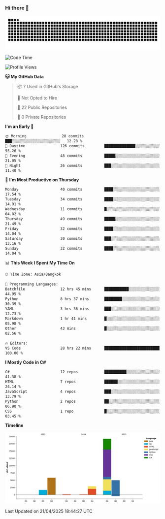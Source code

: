 ### Hi there 👋

<!--
**kevlog/kevlog** is a ✨ _special_ ✨ repository because its `README.md` (this file) appears on your GitHub profile.

Here are some ideas to get you started:

- 🔭 I’m currently working on ...
- 🌱 I’m currently learning ...
- 👯 I’m looking to collaborate on ...
- 🤔 I’m looking for help with ...
- 💬 Ask me about ...
- 📫 How to reach me: ...
- 😄 Pronouns: ...
- ⚡ Fun fact: ...
-->

<picture>
  <source media="(prefers-color-scheme: dark)" srcset="https://raw.githubusercontent.com/kevlog/kevlog/output/github-contribution-grid-snake-dark.svg">
  <source media="(prefers-color-scheme: light)" srcset="https://raw.githubusercontent.com/kevlog/kevlog/output/github-contribution-grid-snake.svg">
  <img alt="github contribution grid snake animation" src="https://raw.githubusercontent.com/kevlog/kevlog/output/github-contribution-grid-snake-dark.svg">
</picture>

<!--START_SECTION:waka-->
![Code Time](http://img.shields.io/badge/Code%20Time-56%20hrs-blue)

![Profile Views](http://img.shields.io/badge/Profile%20Views-25-blue)

**🐱 My GitHub Data** 

> 📦 ? Used in GitHub's Storage 
 > 
> 🚫 Not Opted to Hire
 > 
> 📜 22 Public Repositories 
 > 
> 🔑 0 Private Repositories 
 > 
**I'm an Early 🐤** 

```text
🌞 Morning                28 commits          ███░░░░░░░░░░░░░░░░░░░░░░   12.28 % 
🌆 Daytime                126 commits         ██████████████░░░░░░░░░░░   55.26 % 
🌃 Evening                48 commits          █████░░░░░░░░░░░░░░░░░░░░   21.05 % 
🌙 Night                  26 commits          ███░░░░░░░░░░░░░░░░░░░░░░   11.40 % 
```
📅 **I'm Most Productive on Thursday** 

```text
Monday                   40 commits          ████░░░░░░░░░░░░░░░░░░░░░   17.54 % 
Tuesday                  34 commits          ████░░░░░░░░░░░░░░░░░░░░░   14.91 % 
Wednesday                11 commits          █░░░░░░░░░░░░░░░░░░░░░░░░   04.82 % 
Thursday                 49 commits          █████░░░░░░░░░░░░░░░░░░░░   21.49 % 
Friday                   32 commits          ████░░░░░░░░░░░░░░░░░░░░░   14.04 % 
Saturday                 30 commits          ███░░░░░░░░░░░░░░░░░░░░░░   13.16 % 
Sunday                   32 commits          ████░░░░░░░░░░░░░░░░░░░░░   14.04 % 
```


📊 **This Week I Spent My Time On** 

```text
🕑︎ Time Zone: Asia/Bangkok

💬 Programming Languages: 
Batchfile                12 hrs 45 mins      ███████████░░░░░░░░░░░░░░   44.95 % 
Python                   8 hrs 37 mins       ████████░░░░░░░░░░░░░░░░░   30.39 % 
YAML                     3 hrs 36 mins       ███░░░░░░░░░░░░░░░░░░░░░░   12.73 % 
Markdown                 1 hr 41 mins        █░░░░░░░░░░░░░░░░░░░░░░░░   05.98 % 
Other                    43 mins             █░░░░░░░░░░░░░░░░░░░░░░░░   02.56 % 

🔥 Editors: 
VS Code                  28 hrs 22 mins      █████████████████████████   100.00 % 
```

**I Mostly Code in C#** 

```text
C#                       12 repos            ██████████░░░░░░░░░░░░░░░   41.38 % 
HTML                     7 repos             ██████░░░░░░░░░░░░░░░░░░░   24.14 % 
JavaScript               4 repos             ███░░░░░░░░░░░░░░░░░░░░░░   13.79 % 
Python                   2 repos             ██░░░░░░░░░░░░░░░░░░░░░░░   06.90 % 
CSS                      1 repo              █░░░░░░░░░░░░░░░░░░░░░░░░   03.45 % 
```



**Timeline**

![Lines of Code chart](https://raw.githubusercontent.com/kevlog/kevlog/main/assets/bar_graph.png)


 Last Updated on 21/04/2025 18:44:27 UTC
<!--END_SECTION:waka-->
